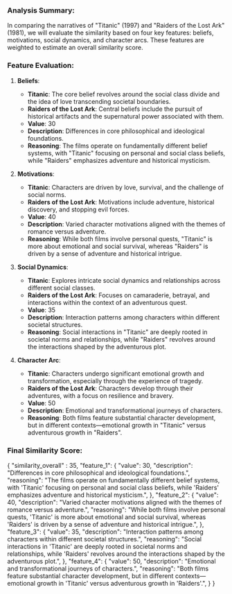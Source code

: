 ### Analysis Summary:
In comparing the narratives of "Titanic" (1997) and "Raiders of the Lost Ark" (1981), we will evaluate the similarity based on four key features: beliefs, motivations, social dynamics, and character arcs. These features are weighted to estimate an overall similarity score.

### Feature Evaluation:

1. **Beliefs**:
   - **Titanic**: The core belief revolves around the social class divide and the idea of love transcending societal boundaries.
   - **Raiders of the Lost Ark**: Central beliefs include the pursuit of historical artifacts and the supernatural power associated with them.
   - **Value**: 30
   - **Description**: Differences in core philosophical and ideological foundations.
   - **Reasoning**: The films operate on fundamentally different belief systems, with "Titanic" focusing on personal and social class beliefs, while "Raiders" emphasizes adventure and historical mysticism.

2. **Motivations**:
   - **Titanic**: Characters are driven by love, survival, and the challenge of social norms.
   - **Raiders of the Lost Ark**: Motivations include adventure, historical discovery, and stopping evil forces.
   - **Value**: 40
   - **Description**: Varied character motivations aligned with the themes of romance versus adventure.
   - **Reasoning**: While both films involve personal quests, "Titanic" is more about emotional and social survival, whereas "Raiders" is driven by a sense of adventure and historical intrigue.

3. **Social Dynamics**:
   - **Titanic**: Explores intricate social dynamics and relationships across different social classes.
   - **Raiders of the Lost Ark**: Focuses on camaraderie, betrayal, and interactions within the context of an adventurous quest.
   - **Value**: 35
   - **Description**: Interaction patterns among characters within different societal structures.
   - **Reasoning**: Social interactions in "Titanic" are deeply rooted in societal norms and relationships, while "Raiders" revolves around the interactions shaped by the adventurous plot.

4. **Character Arc**:
   - **Titanic**: Characters undergo significant emotional growth and transformation, especially through the experience of tragedy.
   - **Raiders of the Lost Ark**: Characters develop through their adventures, with a focus on resilience and bravery.
   - **Value**: 50
   - **Description**: Emotional and transformational journeys of characters.
   - **Reasoning**: Both films feature substantial character development, but in different contexts—emotional growth in "Titanic" versus adventurous growth in "Raiders".

### Final Similarity Score:
{
    "similarity_overall" : 35,
    "feature_1": {
        "value": 30,
        "description": "Differences in core philosophical and ideological foundations.",
        "reasoning": "The films operate on fundamentally different belief systems, with 'Titanic' focusing on personal and social class beliefs, while 'Raiders' emphasizes adventure and historical mysticism.",
    },
    "feature_2": {
        "value": 40,
        "description": "Varied character motivations aligned with the themes of romance versus adventure.",
        "reasoning": "While both films involve personal quests, 'Titanic' is more about emotional and social survival, whereas 'Raiders' is driven by a sense of adventure and historical intrigue.",
    },
    "feature_3": {
        "value": 35,
        "description": "Interaction patterns among characters within different societal structures.",
        "reasoning": "Social interactions in 'Titanic' are deeply rooted in societal norms and relationships, while 'Raiders' revolves around the interactions shaped by the adventurous plot.",
    },
    "feature_4": {
        "value": 50,
        "description": "Emotional and transformational journeys of characters.",
        "reasoning": "Both films feature substantial character development, but in different contexts—emotional growth in 'Titanic' versus adventurous growth in 'Raiders'.",
    }
}